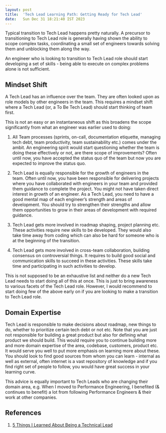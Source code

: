 ```yaml
---
layout: post
title:  'Tech Lead Learning Path: Getting Ready for Tech Lead'
date:   Sun Dec 31 18:21:40 IST 2023
---
```


Typical transition to Tech Lead happens pretty naturally. A precursor to transitioning to Tech Lead
role is generally having shown the ability to scope complex tasks, coordinating a small set of
engineers towards solving them and unblocking them along the way.

An engineer who is looking to transition to Tech Lead role should start developing a set of skills -
being able to execute on complex problems alone is not sufficient.

## Mindset Shift

A Tech Lead has an influence over the team. They are often looked upon as role models by other
engineers in the team. This requires a mindset shift where a Tech Lead (or, a To Be Tech Lead)
should start thinking of team first.

This is not an easy or an instantaneous shift as this broadens the scope significantly from what an
engineer was earlier used to doing:

1. All Team processes (sprints, on-call, documentation etiquette, managing tech debt, team
   productivity, team sustainability etc.) comes under the ambit. An engineering spirit would start
   questioning whether the team is doing these effectively or not, are there scope of improvements?
   Often until now, you have accepted the status quo of the team but now you are expected to improve
   the status quo.

2. Tech Lead is equally responsible for the growth of engineers in the team. Often until now, you
   have been responsible for delivering projects where you have collaborated with engineers in your
   team and provided them guidance to complete the project. You might not have taken direct interest
   in growth of an engineer. As a Tech Lead, you need to have a good mental map of each engineer’s
   strength and areas of development. You should try to strengthen their strengths and allow them
   opportunities to grow in their areas of development with required guidance.

3. Tech Lead gets more involved in roadmap shaping, project planning etc. These activities require
   new skills to be developed. They would also take time away from coding which can also be hard for
   someone who is at the beginning of the transition.

4. Tech Lead gets more involved in cross-team collaboration, building consensus on controversial
   things. It requires to build good social and communication skills to succeed in these activities.
   These skills take time and participating in such activities to develop.

This is not supposed to be an exhaustive list and neither do a new Tech Lead needs to start doing
all of this at once. This is just to bring awareness to various facets of the Tech Lead role.
However, I would recommend to start doing few of the above early on if you are looking to make a
transition to Tech Lead role.

## Domain Expertise

Tech Lead is responsible to make decisions about roadmap, new things to do, whether to prioritize
certain tech debt or not etc. Note that you are just not responsible for building a great product
but also for defining what product we should build. This would require you to continue building more
and more domain expertise of the area, codebase, customers, product etc. It would serve you well to
put more emphasis on learning more about these. You should look to find good sources from whom you
can learn - internal as well as external, often internet is a vast repository of knowledge and if
you find right set of people to follow, you would have great success in your learning curve.

This advice is equally important to Tech Leads who are changing their domain area, e.g. When I moved
to Performance Engineering, I benefited (& continues to benefit) a lot from following Performance
Engineers & their work at other companies.

## References

1. [5 Things I Learned About Being a Technical Lead](https://www.davefarley.net/?p=366)
